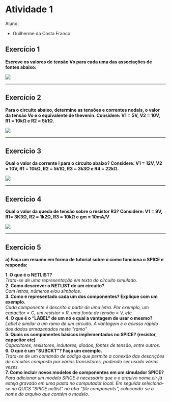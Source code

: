 # Atividade 1
Aluno: 
* Guilherme da Costa Franco

## Exercício 1

<b>Escreve os valores de tensão Vo para cada uma das associações de fontes abaixo:</b><br>

![](https://github.com/DaFrancoGui/ELN22104_2020_2/blob/prof-lohmann-Alunos_01/Guilherme_Franco/Atividade_1/Imgens/Atividade%201%20-%20Imagens/ex%201.jpeg)

---

## Exercício 2

<b>Para o circuito abaixo, determine as tensões e correntes nodais, o valor da tensão Vo e o equivalente de thevenin. Considere: V1 = 5V, V2 = 10V, R1 = 10kΩ e R2 = 5k1Ω.</b>

![](https://github.com/DaFrancoGui/ELN22104_2020_2/blob/prof-lohmann-Alunos_01/Guilherme_Franco/Atividade_1/Imgens/Atividade%201%20-%20Imagens/ex%202.jpeg)

---

## Exercício 3

<b>Qual o valor da corrente I para o circuito abaixo? Considere: V1 = 12V, V2 = 10V, R1 = 10kΩ, R2 = 5k1Ω, R3 = 3k3Ω e R4 = 22kΩ.</b>

![](https://github.com/DaFrancoGui/ELN22104_2020_2/blob/prof-lohmann-Alunos_01/Guilherme_Franco/Atividade_1/Imgens/Atividade%201%20-%20Imagens/ex%203.jpeg)

---

## Exercício 4

<b>Qual o valor da queda de tensão sobre o resistor R3? Considere: V1 = 9V, R1= 3K3Ω, R2 = 1k2Ω, R3 = 10kΩ e gm = 10mA/V</b>

![](https://github.com/DaFrancoGui/ELN22104_2020_2/blob/prof-lohmann-Alunos_01/Guilherme_Franco/Atividade_1/Imgens/Atividade%201%20-%20Imagens/ex%204.jpeg)

---

## Exercício 5

<b>a) Faça um resumo em forma de tutorial sobre o como funciona o SPICE e responda:</b><br>

<b>1. O que é o NETLIST?</b><br>
*Trata-se de uma representação em texto do círcuito simulado.*</b><br>
<b>2. Como descrever o NETLIST de um circuito?</b><br>
*Com letras, números e/ou símbolos.*</b><br>
<b>3. Como é representado cada um dos componentes? Explique com um exemplo.</b><br>
*Cada componente é descrito a partir de uma letra. Por exemplo, um capacitor = C, um resistor = R, uma fonte de tensão = V, etc*</b><br>
<b>4. O que é o “LABEL” de um nó e qual a vantagem de usar o mesmo?</b><br>
*Label é similar a um ramo de um circuito. A vantagem é o acesso rápido dos dados armazenados neste "ramo"*</b><br>
<b>5. Quais os componentes básicos implementados no SPICE? (resistor, capacitor etc)</b><br>
*Capacitores, resistores, indutores, diodos, fontes de tensão, entre outros.*</b><br>
<b>6. O que é um “SUBCKT”? Faça um exemplo.</b><br>
*Trata-se de um comando de código que permite a conexão das descrições de circuitos composto por vários transistores, podendo ser usado várias vezes.*</b><br>
<b>7. Como incluir novos modelos de componentes em um simulador SPICE?</b><br>
*Para adicionar um modelo SPICE é necessário que o o arquivo nome.cir já esteja gravado em uma pasta no computador local. Em seguida seleciona-se no QUCS “SPICE netlist” na aba “file components”, colocando-se o nome do arquivo que contém o modelo.*</b><br>

